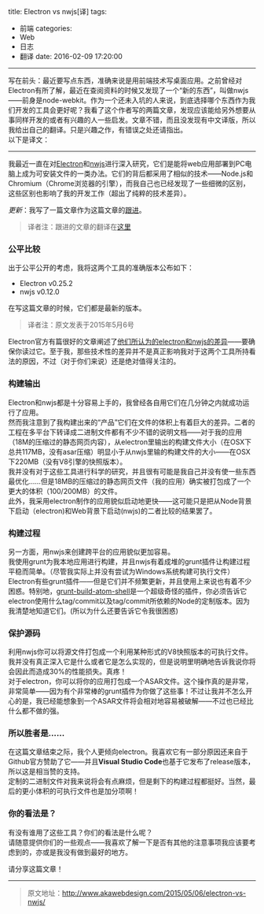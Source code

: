 title: Electron vs nwjs[译]
tags: 
  - 前端
categories: 
  - Web
  - 日志
  - 翻译
date: 2016-02-09 17:20:00
---
写在前头：最近要写点东西，准确来说是用前端技术写桌面应用。之前曾经对Electron有所了解，最近在查阅资料的时候又发现了一个“新的东西”，叫做nwjs——前身是node-webkit。作为一个还未入坑的人来说，到底选择哪个东西作为我们开发的工具会更好呢？我看了这个作者写的两篇文章，发现应该能给另外想要从事同样开发的或者有兴趣的人一些启发。文章不错，而且没发现有中文译版，所以我给出自己的翻译。只是兴趣之作，有错误之处还请指出。  
以下是译文：
<!--more-->

------

我最近一直在对[Electron](https://github.com/atom/electron)和[nwjs](https://github.com/nwjs/nw.js)进行深入研究，它们是能将web应用部署到PC电脑上成为可安装文件的一类办法。它们的背后都采用了相似的技术——Node.js和Chromium（Chrome浏览器的引擎），而我自己也已经发现了一些细微的区别，这些区别也影响了我的开发工作（超出了纯粹的技术差异）。

*更新*：我写了一篇文章作为这篇文章的[跟进](http://www.akawebdesign.com/2015/11/02/electron-vs-nwjs-part-2/)。  

> 译者注：跟进的文章的翻译在[这里](http://molunerfinn.com/Electron-vs-nwjs-part2/)

### 公平比较

出于公平公开的考虑，我将这两个工具的准确版本公布如下：  

- Electron v0.25.2
- nwjs v0.12.0

在写这篇文章的时候，它们都是最新的版本。 
> 译者注：原文发表于2015年5月6号  

Electron官方有篇很好的文章阐述了[他们所认为的electron和nwjs的差异](https://github.com/atom/electron/blob/master/docs/development/atom-shell-vs-node-webkit.md)——要确保你读过它。至于我，那些技术性的差异并不是真正影响我对于这两个工具所持看法的原因，不过（对于你们来说）还是绝对值得关注的。  

### 构建输出

Electron和nwjs都是十分容易上手的，我曾经各自用它们在几分钟之内就成功运行了应用。  
然而我注意到了我构建出来的“产品”它们在文件的体积上有着巨大的差异。二者的工程在多平台下转译成二进制文件都有不少不错的说明文档——对于我的应用（18M的压缩过的静态网页内容），从electron里输出的构建文件大小（在OSX下总共117MB，没有asar压缩）明显小于从nwjs里输的构建文件的大小——在OSX下220MB（没有V8引擎的快照版本）。  
我并没有对于这些工具进行科学的研究，并且很有可能是我自己并没有使一些东西最优化……但是18MB的压缩过的静态网页文件（我的应用）确实被打包成了一个更大的体积（100/200MB）的文件。  
此外，我采用electron制作的应用貌似启动地更快——这可能只是把从Node背景下启动（electron)和Web背景下启动(nwjs)的二者比较的结果罢了。

### 构建过程

另一方面，用nwjs来创建跨平台的应用貌似更加容易。  
我使用grunt为我本地应用进行构建，并且nwjs有着成堆的grunt插件让构建过程平稳而简单。（尽管我实际上并没有尝试为Windows系统构建可执行文件）  
Electron有些grunt插件——但是它们并不频繁更新，并且使用上来说也有着不少困惑。特别地，[grunt-build-atom-shell](https://github.com/paulcbetts/grunt-build-atom-shell)是一个超级奇怪的插件，你必须告诉它electron使用什么tag/commit以及tag/commit所依赖的Node的定制版本。因为我清楚地知道它们。(所以为什么还要告诉它令我很困惑)  

### 保护源码

利用nwjs你可以将源文件打包成一个利用某种形式的V8快照版本的可执行文件。我并没有真正深入它是什么或者它是怎么实现的，但是说明里明确地告诉我说你将会因此而造成30%的性能损失。真疼！  
对于electron，你可以将你的应用打包成一个ASAR文件。这个操作真的是非常，非常简单——因为有个非常棒的grunt插件为你做了这些事！不过让我并不怎么开心的是，我已经能想象到一个ASAR文件将会相对地容易被破解——不过也已经比什么都不做的强。  

### 所以胜者是……

在这篇文章结束之际，我个人更倾向electron。我喜欢它有一部分原因还来自于Github官方赞助了它——并且**Visual Studio Code**也基于它发布了release版本，所以这是相当赞的支持。  
定制的二进制文件对我来说将会有点麻烦，但是剩下的构建过程都挺好。当然，最后的更小体积的可执行文件也是加分项啊！  

### 你的看法是？  

有没有谁用了这些工具？你们的看法是什么呢？  
请随意提供你们的一些观点——我喜欢了解一下是否有其他的注意事项我应该要考虑到的，亦或是我没有做到最好的地方。  

请分享这篇文章！

-------

> 原文地址：http://www.akawebdesign.com/2015/05/06/electron-vs-nwjs/
